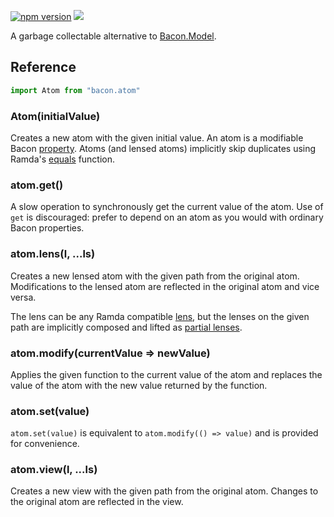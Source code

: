 [![npm version](https://badge.fury.io/js/bacon.atom.svg)](http://badge.fury.io/js/bacon.atom) [![](https://david-dm.org/dirty-js/bacon.atom.svg)](https://david-dm.org/dirty-js/bacon.atom)

A garbage collectable alternative to
[Bacon.Model](https://github.com/baconjs/bacon.model).

## Reference

```js
import Atom from "bacon.atom"
```

### Atom(initialValue)

Creates a new atom with the given initial value.  An atom is a modifiable Bacon
[property](https://github.com/baconjs/bacon.js#property).  Atoms (and lensed
atoms) implicitly skip duplicates using Ramda's
[equals](http://ramdajs.com/0.19.0/docs/#equals) function.

### atom.get()

A slow operation to synchronously get the current value of the atom.  Use of
`get` is discouraged: prefer to depend on an atom as you would with ordinary
Bacon properties.

### atom.lens(l, ...ls)

Creates a new lensed atom with the given path from the original atom.
Modifications to the lensed atom are reflected in the original atom and vice
versa.

The lens can be any Ramda compatible
[lens](http://ramdajs.com/0.19.0/docs/#lens), but the lenses on the given path
are implicitly composed and lifted as
[partial lenses](https://github.com/dirty-js/partial.lenses/).

### atom.modify(currentValue => newValue)

Applies the given function to the current value of the atom and replaces the
value of the atom with the new value returned by the function.

### atom.set(value)

`atom.set(value)` is equivalent to `atom.modify(() => value)` and is provided
for convenience.

### atom.view(l, ...ls)

Creates a new view with the given path from the original atom.  Changes to the
original atom are reflected in the view.
